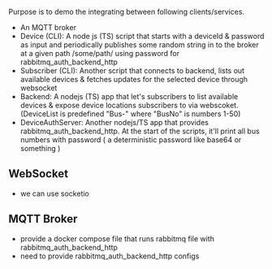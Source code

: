 Purpose is to demo the integrating between following clients/services.

- An MQTT broker
- Device (CLI): A node js (TS) script that starts with a deviceId & password as input and periodically publishes some random string in to the broker at a given path /some/path/<deviceId> using password for rabbitmq_auth_backend_http
- Subscriber (CLI): Another script that connects to backend, lists out available devices & fetches updates for the selected device through websocket
- Backend: A nodejs (TS) app that let's subscribers to list available devices & expose device locations subscribers to via webscoket. (DeviceList is predefined "Bus-<BusNo>" where "BusNo" is numbers 1-50)
- DeviceAuthServer: Another nodejs/TS app that provides rabbitmq_auth_backend_http. At the start of the scripts, it'll print all bus numbers with password ( a deterministic password like base64 or something )

## WebSocket

- we can use socketio

## MQTT Broker

- provide a docker compose file that runs rabbitmq file with rabbitmq_auth_backend_http
- need to provide rabbitmq_auth_backend_http configs
